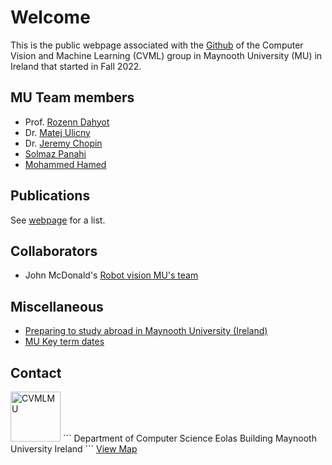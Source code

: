 # Welcome 

This is the public webpage associated with the [Github](https://github.com/CVMLmu/) of the Computer Vision and Machine Learning (CVML) group in Maynooth University (MU) in Ireland that started in Fall 2022.

## MU Team members

- Prof. [Rozenn Dahyot](https://roznn.github.io/)
- Dr. [Matej Ulicny](https://www.linkedin.com/in/matej-u-2ba562109/)
- Dr. [Jeremy Chopin](https://www.linkedin.com/in/jeremy-chopin/)
- [Solmaz Panahi](https://www.linkedin.com/in/solmaz-panahi-418744213/)
- [Mohammed Hamed](https://www.linkedin.com/in/mohammedhamed17/)

## Publications

See <a href="publications.html">webpage</a> for a list.  

## Collaborators

- John McDonald's [Robot vision MU's team](https://github.com/robotvisionmu/)


## Miscellaneous

- [Preparing to study abroad  in Maynooth University (Ireland)](https://www.maynoothuniversity.ie/international/dates-pre-arrival-information)
- [MU Key term dates](https://www.maynoothuniversity.ie/registrar/key-term-dates)

## Contact

<img src="https://avatars.githubusercontent.com/u/129969837?s=200&v=4" width="80" alt="CVMLMU" />
```
Department of Computer Science
Eolas Building
Maynooth University
Ireland
```
<a	href="https://www.openstreetmap.org/?mlat=53.38495&amp;mlon=-6.60172#map=17/53.38382/-6.60180" target="_blank">View Map</a>
